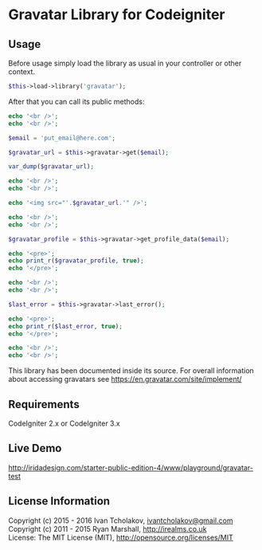Gravatar Library for Codeigniter
================================

Usage
-----

Before usage simply load the library as usual in your controller or other context.

```php
$this->load->library('gravatar');
```

After that you can call its public methods:

```php
echo '<br />';
echo '<br />';

$email = 'put_email@here.com';

$gravatar_url = $this->gravatar->get($email);

var_dump($gravatar_url);

echo '<br />';
echo '<br />';

echo '<img src="'.$gravatar_url.'" />';

echo '<br />';
echo '<br />';

$gravatar_profile = $this->gravatar->get_profile_data($email);

echo '<pre>';
echo print_r($gravatar_profile, true);
echo '</pre>';

echo '<br />';
echo '<br />';

$last_error = $this->gravatar->last_error();

echo '<pre>';
echo print_r($last_error, true);
echo '</pre>';

echo '<br />';
echo '<br />';
```

This library has been documented inside its source. For overall information about accessing gravatars see https://en.gravatar.com/site/implement/

Requirements
------------

CodeIgniter 2.x or CodeIgniter 3.x

Live Demo
---------

http://iridadesign.com/starter-public-edition-4/www/playground/gravatar-test

License Information
-------------------

Copyright (c) 2015 - 2016 Ivan Tcholakov, ivantcholakov@gmail.com  
Copyright (c) 2011 - 2015 Ryan Marshall, http://irealms.co.uk  
License: The MIT License (MIT), http://opensource.org/licenses/MIT
